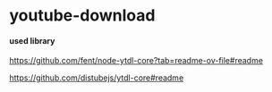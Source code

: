 # youtube-download

#### used library

https://github.com/fent/node-ytdl-core?tab=readme-ov-file#readme

https://github.com/distubejs/ytdl-core#readme

